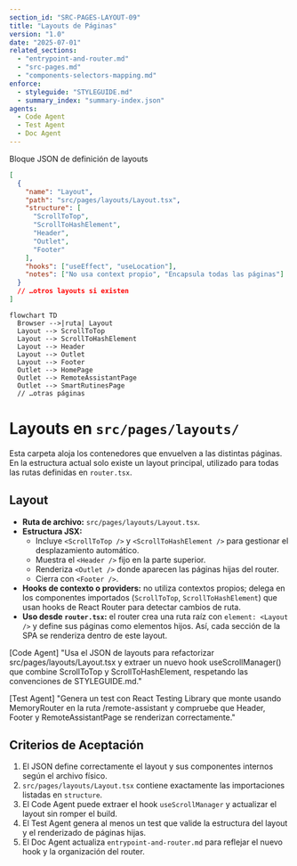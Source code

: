 ```yaml
---
section_id: "SRC-PAGES-LAYOUT-09"
title: "Layouts de Páginas"
version: "1.0"
date: "2025-07-01"
related_sections:
  - "entrypoint-and-router.md"
  - "src-pages.md"
  - "components-selectors-mapping.md"
enforce:
  - styleguide: "STYLEGUIDE.md"
  - summary_index: "summary-index.json"
agents:
  - Code Agent
  - Test Agent
  - Doc Agent
---
```


Bloque JSON de definición de layouts

```json
[
  {
    "name": "Layout",
    "path": "src/pages/layouts/Layout.tsx",
    "structure": [
      "ScrollToTop",
      "ScrollToHashElement",
      "Header",
      "Outlet",
      "Footer"
    ],
    "hooks": ["useEffect", "useLocation"],
    "notes": ["No usa context propio", "Encapsula todas las páginas"]
  }
  // …otros layouts si existen
]
```

```mermaid
flowchart TD
  Browser -->|ruta| Layout
  Layout --> ScrollToTop
  Layout --> ScrollToHashElement
  Layout --> Header
  Layout --> Outlet
  Layout --> Footer
  Outlet --> HomePage
  Outlet --> RemoteAssistantPage
  Outlet --> SmartRutinesPage
  // …otras páginas
```

# Layouts en `src/pages/layouts/`

Esta carpeta aloja los contenedores que envuelven a las distintas páginas. En la estructura actual solo existe un layout principal, utilizado para todas las rutas definidas en `router.tsx`.

## Layout
- **Ruta de archivo:** `src/pages/layouts/Layout.tsx`.
- **Estructura JSX:**
  - Incluye `<ScrollToTop />` y `<ScrollToHashElement />` para gestionar el desplazamiento automático.
  - Muestra el `<Header />` fijo en la parte superior.
  - Renderiza `<Outlet />` donde aparecen las páginas hijas del router.
  - Cierra con `<Footer />`.
- **Hooks de contexto o providers:** no utiliza contextos propios; delega en los componentes importados (`ScrollToTop`, `ScrollToHashElement`) que usan hooks de React Router para detectar cambios de ruta.
- **Uso desde `router.tsx`:** el router crea una ruta raíz con `element: <Layout />` y define sus páginas como elementos hijos. Así, cada sección de la SPA se renderiza dentro de este layout.

[Code Agent]
"Usa el JSON de layouts para refactorizar src/pages/layouts/Layout.tsx y extraer un nuevo hook useScrollManager() que combine ScrollToTop y ScrollToHashElement, respetando las convenciones de STYLEGUIDE.md."

[Test Agent]
"Genera un test con React Testing Library que monte <Layout> usando MemoryRouter en la ruta /remote-assistant y compruebe que Header, Footer y RemoteAssistantPage se renderizan correctamente."

## Criterios de Aceptación
1. El JSON define correctamente el layout y sus componentes internos según el archivo físico.  
2. `src/pages/layouts/Layout.tsx` contiene exactamente las importaciones listadas en `structure`.  
3. El Code Agent puede extraer el hook `useScrollManager` y actualizar el layout sin romper el build.  
4. El Test Agent genera al menos un test que valide la estructura del layout y el renderizado de páginas hijas.  
5. El Doc Agent actualiza `entrypoint-and-router.md` para reflejar el nuevo hook y la organización del router.

